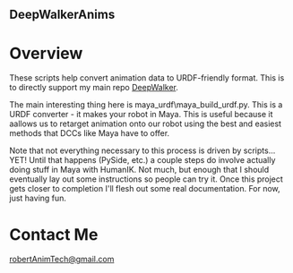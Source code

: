 ## DeepWalkerAnims

# Overview

These scripts help convert animation data to URDF-friendly format. This is to directly support my main repo [DeepWalker](https://github.com/rkrawczyk9/DeepWalker).

The main interesting thing here is maya_urdf\maya_build_urdf.py. This is a URDF converter - it makes your robot in Maya. This is useful because it aallows us to retarget animation onto our robot using the best and easiest methods that DCCs like Maya have to offer.

Note that not everything necessary to this process is driven by scripts... YET! Until that happens (PySide, etc.) a couple steps do involve actually doing stuff in Maya with HumanIK. Not much, but enough that I should eventually lay out some instructions so people can try it. Once this project gets closer to completion I'll flesh out some real documentation. For now, just having fun.

# Contact Me
robertAnimTech@gmail.com
